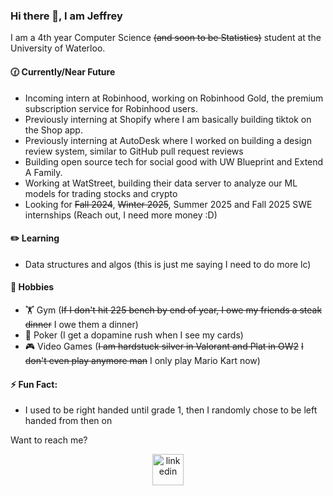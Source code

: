 ### Hi there 👋, I am Jeffrey

I am a 4th year Computer Science ~~(and soon to be Statistics)~~ student at the University of Waterloo.

#### 🕜 Currently/Near Future
- Incoming intern at Robinhood, working on Robinhood Gold, the premium subscription service for Robinhood users.
- Previously interning at Shopify where I am basically building tiktok on the Shop app.
- Previously interning at AutoDesk where I worked on building a design review system, similar to GitHub pull request reviews
- Building open source tech for social good with UW Blueprint and Extend A Family.
- Working at WatStreet, building their data server to analyze our ML models for trading stocks and crypto
- Looking for ~~Fall 2024~~, ~~Winter 2025~~, Summer 2025 and Fall 2025 SWE internships (Reach out, I need more money :D)

#### ✏️ Learning
- Data structures and algos (this is just me saying I need to do more lc)

#### 🏀 Hobbies
- 🏋️ Gym (~~If I don't hit 225 bench by end of year, I owe my friends a steak dinner~~ I owe them a dinner)
- 🎰 Poker (I get a dopamine rush when I see my cards)
- 🎮 Video Games (~~I am hardstuck silver in Valorant and Plat in OW2~~ ~~I don't even play anymore man~~ I only play Mario Kart now)

#### ⚡ Fun Fact:
- I used to be right handed until grade 1, then I randomly chose to be left handed from then on

Want to reach me? 
<p align="center">
<a href="https://www.linkedin.com/in/jzhao9/" target="blank"><img align="center" src="https://user-images.githubusercontent.com/74038190/235294012-0a55e343-37ad-4b0f-924f-c8431d9d2483.gif" alt="linkedin" height="50" width="50" /></a>
</p>

<!--
**98ZhaoJeffrey/98ZhaoJeffrey** is a ✨ _special_ ✨ repository because its `README.md` (this file) appears on your GitHub profile.

Here are some ideas to get you started:

- 🔭 I’m currently working on ...
- 🌱 I’m currently learning ...
- 👯 I’m looking to collaborate on ...
- 🤔 I’m looking for help with ...
- 💬 Ask me about ...
- 📫 How to reach me: ...
- 😄 Pronouns: ...
- ⚡ Fun fact: ...
-->
